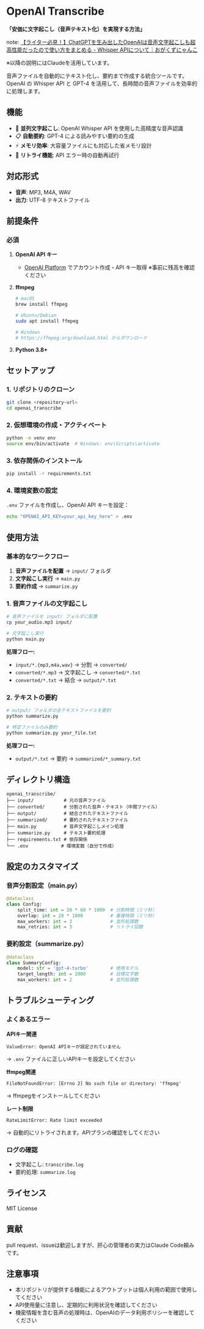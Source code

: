 # OpenAI Transcribe

**「安価に文字起こし（音声テキスト化）を実現する方法」**

note: [【ライター必見！】ChatGPTを生み出したOpenAIは音声文字起こしも超高性能だったので使い方をまとめる - Whisper APIについて｜おがくずにゃんこ](https://note.com/mikenerian/n/n3a43ada3a792)

※以降の説明にはClaudeを活用しています。

音声ファイルを自動的にテキスト化し、要約まで作成する統合ツールです。OpenAI の Whisper API と GPT-4 を活用して、長時間の音声ファイルを効率的に処理します。

## 機能

- 📝 **並列文字起こし**: OpenAI Whisper API を使用した高精度な音声認識
- 📋 **自動要約**: GPT-4 による読みやすい要約の生成
- ⚡ **メモリ効率**: 大容量ファイルにも対応した省メモリ設計
- 🔄 **リトライ機能**: API エラー時の自動再試行

## 対応形式

- **音声**: MP3, M4A, WAV
- **出力**: UTF-8 テキストファイル

## 前提条件

### 必須

1. **OpenAI API キー**
   - [OpenAI Platform](https://platform.openai.com/api-keys) でアカウント作成・API キー取得
  ※事前に残高を確認ください

2. **ffmpeg**
   ```bash
   # macOS
   brew install ffmpeg
   
   # Ubuntu/Debian
   sudo apt install ffmpeg
   
   # Windows
   # https://ffmpeg.org/download.html からダウンロード
   ```

3. **Python 3.8+**

## セットアップ

### 1. リポジトリのクローン

```bash
git clone <repository-url>
cd openai_transcribe
```

### 2. 仮想環境の作成・アクティベート

```bash
python -m venv env
source env/bin/activate  # Windows: env\Scripts\activate
```

### 3. 依存関係のインストール

```bash
pip install -r requirements.txt
```

### 4. 環境変数の設定

`.env` ファイルを作成し、OpenAI API キーを設定：

```bash
echo "OPENAI_API_KEY=your_api_key_here" > .env
```

## 使用方法

### 基本的なワークフロー

1. **音声ファイルを配置** → `input/` フォルダ
2. **文字起こし実行** → `main.py`
3. **要約作成** → `summarize.py`

### 1. 音声ファイルの文字起こし

```bash
# 音声ファイルを input/ フォルダに配置
cp your_audio.mp3 input/

# 文字起こし実行
python main.py
```

**処理フロー:**
- `input/*.{mp3,m4a,wav}` → 分割 → `converted/`
- `converted/*.mp3` → 文字起こし → `converted/*.txt`
- `converted/*.txt` → 結合 → `output/*.txt`

### 2. テキストの要約

```bash
# output/ フォルダの全テキストファイルを要約
python summarize.py

# 特定ファイルのみ要約
python summarize.py your_file.txt
```

**処理フロー:**
- `output/*.txt` → 要約 → `summarized/*_summary.txt`

## ディレクトリ構造

```
openai_transcribe/
├── input/           # 元の音声ファイル
├── converted/       # 分割された音声・テキスト（中間ファイル）
├── output/          # 結合されたテキストファイル
├── summarized/      # 要約されたテキストファイル
├── main.py          # 音声文字起こしメイン処理
├── summarize.py     # テキスト要約処理
├── requirements.txt # 依存関係
└── .env            # 環境変数（自分で作成）
```

## 設定のカスタマイズ

### 音声分割設定（main.py）

```python
@dataclass
class Config:
    split_time: int = 20 * 60 * 1000  # 分割時間（ミリ秒）
    overlap: int = 20 * 1000          # 重複時間（ミリ秒）
    max_workers: int = 3              # 並列処理数
    max_retries: int = 3              # リトライ回数
```

### 要約設定（summarize.py）

```python
@dataclass 
class SummaryConfig:
    model: str = 'gpt-4-turbo'        # 使用モデル
    target_length: int = 2000         # 目標文字数
    max_workers: int = 2              # 並列処理数
```

## トラブルシューティング

### よくあるエラー

**APIキー関連**
```
ValueError: OpenAI APIキーが設定されていません
```
→ `.env` ファイルに正しいAPIキーを設定してください

**ffmpeg関連**
```
FileNotFoundError: [Errno 2] No such file or directory: 'ffmpeg'
```
→ ffmpegをインストールしてください

**レート制限**
```
RateLimitError: Rate limit exceeded
```
→ 自動的にリトライされます。APIプランの確認をしてください

### ログの確認

- 文字起こし: `transcribe.log`
- 要約処理: `summarize.log`

## ライセンス

MIT License

## 貢献

pull request、issueは歓迎しますが、肝心の管理者の実力はClaude Code頼みです。

## 注意事項

- 本リポジトリが提供する機能によるアウトプットは個人利用の範囲で使用してください
- API使用量に注意し、定期的に利用状況を確認してください
- 機密情報を含む音声の処理時は、OpenAIのデータ利用ポリシーを確認してください
